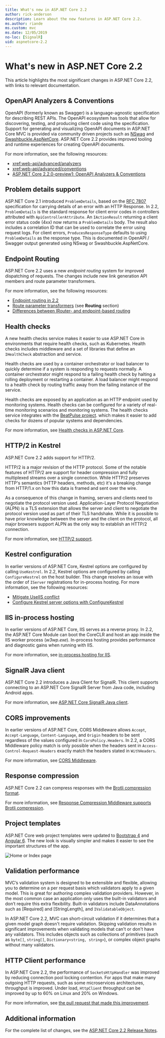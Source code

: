 ```yaml
---
title: What's new in ASP.NET Core 2.2
author: rick-anderson
description: Learn about the new features in ASP.NET Core 2.2.
ms.author: riande
ms.custom: mvc
ms.date: 12/05/2019
no-loc: [SignalR]
uid: aspnetcore-2.2
---
```

# What's new in ASP.NET Core 2.2

This article highlights the most significant changes in ASP.NET Core 2.2, with links to relevant documentation.

## OpenAPI Analyzers & Conventions

OpenAPI (formerly known as Swagger) is a language-agnostic specification for describing REST APIs. The OpenAPI ecosystem has tools that allow for discovering, testing, and producing client code using the specification. Support for generating and visualizing OpenAPI documents in ASP.NET Core MVC is provided via community driven projects such as [NSwag](https://github.com/RicoSuter/NSwag) and [Swashbuckle.AspNetCore](https://github.com/domaindrivendev/Swashbuckle.AspNetCore). ASP.NET Core 2.2 provides improved tooling and runtime experiences for creating OpenAPI documents.

For more information, see the following resources:

* <xref:web-api/advanced/analyzers>
* <xref:web-api/advanced/conventions>
* [ASP.NET Core 2.2.0-preview1: OpenAPI Analyzers & Conventions](https://blogs.msdn.microsoft.com/webdev/2018/08/23/asp-net-core-2-20-preview1-open-api-analyzers-conventions/)

## Problem details support

ASP.NET Core 2.1 introduced `ProblemDetails`, based on the [RFC 7807](https://tools.ietf.org/html/rfc7807) specification for carrying details of an error with an HTTP Response. In 2.2, `ProblemDetails` is the standard response for client error codes in controllers attributed with `ApiControllerAttribute`. An `IActionResult` returning a client error status code (4xx) now returns a `ProblemDetails` body. The result also includes a correlation ID that can be used to correlate the error using request logs. For client errors, `ProducesResponseType` defaults to using `ProblemDetails` as the response type. This is documented in OpenAPI / Swagger output generated using NSwag or Swashbuckle.AspNetCore.

## Endpoint Routing

ASP.NET Core 2.2 uses a new *endpoint routing* system for improved dispatching of requests. The changes include new link generation API members and route parameter transformers.

For more information, see the following resources:

* [Endpoint routing in 2.2](https://blogs.msdn.microsoft.com/webdev/2018/08/27/asp-net-core-2-2-0-preview1-endpoint-routing/)
* [Route parameter transformers](https://www.hanselman.com/blog/ASPNETCore22ParameterTransformersForCleanURLGenerationAndSlugsInRazorPagesOrMVC.aspx) (see **Routing** section)
* [Differences between IRouter- and endpoint-based routing](xref:fundamentals/routing?view=aspnetcore-2.2#differences-from-earlier-versions-of-routing)

## Health checks

A new health checks service makes it easier to use ASP.NET Core in environments that require health checks, such as Kubernetes. Health checks includes middleware and a set of libraries that define an `IHealthCheck` abstraction and service.

Health checks are used by a container orchestrator or load balancer to quickly determine if a system is responding to requests normally. A container orchestrator might respond to a failing health check by halting a rolling deployment or restarting a container. A load balancer might respond to a health check by routing traffic away from the failing instance of the service.

Health checks are exposed by an application as an HTTP endpoint used by monitoring systems. Health checks can be configured for a variety of real-time monitoring scenarios and monitoring systems. The health checks service integrates with the [BeatPulse project](https://github.com/Xabaril/BeatPulse). which makes it easier to add checks for dozens of popular systems and dependencies.

For more information, see [Health checks in ASP.NET Core](xref:host-and-deploy/health-checks).

## HTTP/2 in Kestrel

ASP.NET Core 2.2 adds support for HTTP/2.

HTTP/2 is a major revision of the HTTP protocol. Some of the notable features of HTTP/2 are support for header compression and fully multiplexed streams over a single connection. While HTTP/2 preserves HTTP's semantics (HTTP headers, methods, etc) it's a breaking change from HTTP/1.x on how this data is framed and sent over the wire.

As a consequence of this change in framing, servers and clients need to negotiate the protocol version used. Application-Layer Protocol Negotiation (ALPN) is a TLS extension that allows the server and client to negotiate the protocol version used as part of their TLS handshake. While it is possible to have prior knowledge between the server and the client on the protocol, all major browsers support ALPN as the only way to establish an HTTP/2 connection.

For more information, see [HTTP/2 support](xref:fundamentals/servers/index?view=aspnetcore-2.2#http2-support).

## Kestrel configuration

In earlier versions of ASP.NET Core, Kestrel options are configured by calling `UseKestrel`. In 2.2, Kestrel options are configured by calling `ConfigureKestrel` on the host builder. This change resolves an issue with the order of `IServer` registrations for in-process hosting. For more information, see the following resources:

* [Mitigate UseIIS conflict](https://github.com/aspnet/KestrelHttpServer/issues/2760)
* [Configure Kestrel server options with ConfigureKestrel](xref:fundamentals/servers/kestrel?view=aspnetcore-2.2#how-to-use-kestrel-in-aspnet-core-apps)

## IIS in-process hosting

In earlier versions of ASP.NET Core, IIS serves as a reverse proxy. In 2.2, the ASP.NET Core Module can boot the CoreCLR and host an app inside the IIS worker process (*w3wp.exe*). In-process hosting provides performance and diagnostic gains when running with IIS.

For more information, see [in-process hosting for IIS](xref:host-and-deploy/aspnet-core-module?view=aspnetcore-2.2#in-process-hosting-model).

## SignalR Java client

ASP.NET Core 2.2 introduces a Java Client for SignalR. This client supports connecting to an ASP.NET Core SignalR Server from Java code, including Android apps.

For more information, see [ASP.NET Core SignalR Java client](https://docs.microsoft.com/aspnet/core/signalr/java-client?view=aspnetcore-2.2).

## CORS improvements

In earlier versions of ASP.NET Core, CORS Middleware allows `Accept`, `Accept-Language`, `Content-Language`, and `Origin` headers to be sent regardless of the values configured in `CorsPolicy.Headers`. In 2.2, a CORS Middleware policy match is only possible when the headers sent in `Access-Control-Request-Headers` exactly match the headers stated in `WithHeaders`.

For more information, see [CORS Middleware](xref:security/cors?view=aspnetcore-2.2#set-the-allowed-request-headers).

## Response compression

ASP.NET Core 2.2 can compress responses with the [Brotli compression format](https://tools.ietf.org/html/rfc7932).

For more information, see [Response Compression Middleware supports Brotli compression](xref:performance/response-compression?view=aspnetcore-2.2#brotli-compression-provider).

## Project templates

ASP.NET Core web project templates were updated to [Bootstrap 4](https://getbootstrap.com/docs/4.1/migration/) and [Angular 6](https://blog.angular.io/version-6-of-angular-now-available-cc56b0efa7a4). The new look is visually simpler and makes it easier to see the important structures of the app.

![Home or Index page](~/tutorials/razor-pages/razor-pages-start/_static/home2.2.png)

## Validation performance

MVC’s validation system is designed to be extensible and flexible, allowing you to determine on a per request basis which validators apply to a given model. This is great for authoring complex validation providers. However, in the most common case an application only uses the built-in validators and don’t require this extra flexibility. Built-in validators include DataAnnotations such as [Required] and [StringLength], and `IValidatableObject`.

In ASP.NET Core 2.2, MVC can short-circuit validation if it determines that a given model graph doesn't require validation. Skipping validation results in significant improvements when validating models that can't or don't have any validators. This includes objects such as collections of primitives (such as `byte[]`, `string[]`, `Dictionary<string, string>`), or complex object graphs without many validators.

## HTTP Client performance

In ASP.NET Core 2.2, the performance of `SocketsHttpHandler` was improved by reducing connection pool locking contention. For apps that make many outgoing HTTP requests, such as some microservices architectures, throughput is improved. Under load, `HttpClient` throughput can be improved by up to 60% on Linux and 20% on Windows.

For more information, see [the pull request that made this improvement](https://github.com/dotnet/corefx/pull/32568).

## Additional information

For the complete list of changes, see the [ASP.NET Core 2.2 Release Notes](https://github.com/aspnet/Home/releases/tag/2.2.0).
